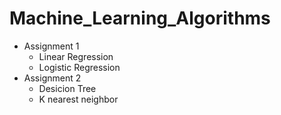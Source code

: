 # Machine_Learning_Algorithms
+ Assignment 1
  - Linear Regression
  - Logistic Regression
+ Assignment 2
  - Desicion Tree
  - K nearest neighbor

